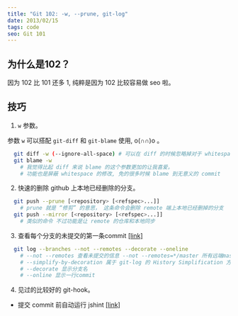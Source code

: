 ```yaml
---
title: "Git 102: -w, --prune, git-log"
date: 2013/02/15
tags: code
seo: Git 101
---
```


为什么是102？
---
因为 102 比 101 还多 1, 纯粹是因为 102 比较容易做 seo 啦。

技巧
---
1. `w` 参数。

  参数 `w` 可以搭配 `git-diff` 和 `git-blame` 使用, o(∩∩)o 。

  ``` bash
    git diff -w (--ignore-all-space) # 可以在 diff 的时候忽略掉对于 whitespace 的修改
    git blame -w
      # 我觉得比起 diff 来说 blame 的这个参数更加的让我喜爱。
      # 功能也是屏蔽 whitespace 的修改, 免的很多时候 blame 到无意义的 commit
  ```

2. 快速的删除 github 上本地已经删除的分支。

  ``` bash
    git push --prune [<repository> [<refspec>...]]
      # prune 就是 “修剪” 的意思， 这条命令会删除 remote 端上本地已经删掉的分支
    git push --mirror [<repository> [<refspec>...]]
      # 类似的命令 不过功能是让 remote 的仓库和本地同步
  ```

3. 查看每个分支的未提交的第一条commit [[link]](http://jfoucher.com/2012/04/github-tricks-from-stackoverflow.html)

  ``` bash
    git log --branches --not --remotes --decorate --oneline
      # --not --remotes 查看未提交的信息 --not --remotes=*/master 所有远端master分支中不存在的 commit
      # --simplify-by-decoration 属于 git-log 的 History Simplification 方面的参数，显示代表选中分支和 tag 的 commit 信息
      # --decorate 显示分支名
      # --online 显示一行commit
  ```

4. 见过的比较好的 git-hook。
  - 提交 commit 前自动运行 jshint [[link]](https://github.com/adamrisser/JSHint-pre-commit-git-hook)

